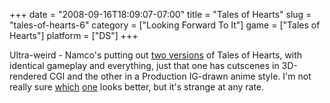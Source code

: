 +++
date = "2008-09-16T18:09:07-07:00"
title = "Tales of Hearts"
slug = "tales-of-hearts-6"
category = ["Looking Forward To It"]
game = ["Tales of Hearts"]
platform = ["DS"]
+++

Ultra-weird - Namco's putting out <a href="http://kotaku.com/5050395/anime-cutscenes-vs-cg-cutsences-+-fight">two versions</a> of Tales of Hearts, with identical gameplay and everything, just that one has cutscenes in 3D-rendered CGI and the other in a Production IG-drawn anime style.  I'm not really sure <a href="http://www.gametrailers.com/player/39660.html">which</a> <a href="http://www.gametrailers.com/player/39643.html">one</a> looks better, but it's strange at any rate.